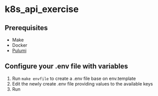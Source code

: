 # k8s_api_exercise
## Prerequisites
- Make
- Docker
- [Pulumi](https://www.pulumi.com/docs/get-started/aws/begin/)

## Configure your .env file with variables
1. Run `make envfile` to create a .env file base on env.template
2. Edit the newly create .env file providing values to the available keys
3. Run 

